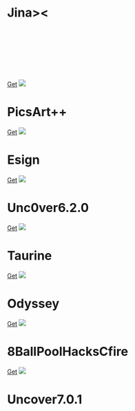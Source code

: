<html>
<head>
<link rel="manifest" href="manifest.json">
<link rel="stylesheet" href="style.css">
<meta name="viewport" content="width=device-width, initial-scale=1, maximum-scale=1, minimum-scale=1, user-scalable=no, viewport-fit=cover minimal-ui standalone">
<link rel="icon" href="favicon.ico" type="image/x-icon" />
<link rel="shortcut icon" href="favicon.ico" type="image/x-icon" />
<link rel="apple-touch-icon" href="Kasaricon.png"/>
<meta name="apple-mobile-web-app-capable" content="yes">
</head>
<div class="name">
<a href="Sections" class="tab"></a>
<h1>Jina><</h1>
</div>
<br>
<br>
<br>
<br>
<br>
<br>
<br>
<div class="apps">
<a href="itms-services://?action=download-manifest&amp;url=https://www.lolzios.tk/plist/Picsart.plist">Get</a>
<img src="img/Picsart.png">
<h1>PicsArt++</h1>
</div>

<div class="apps">
<a href="itms-services://?action=download-manifest&amp;url=https://www.lolzios.tk/plist/Esign.plist">Get</a>
<img src="img/ESign.png">
<h1>Esign</h1>
</div>

<div class="apps">
<a href="itms-services://?action=download-manifest&amp;url=https://www.lolzios.tk/plist/Uncover.plist">Get</a>
<img src="img/Uncover.png">
<h1>Unc0ver6.2.0</h1>
</div>



<div class="apps">
<a href="itms-services://?action=download-manifest&amp;url=https://www.lolzios.tk/plist/Taurine.plist">Get</a>
<img src="img/Taurine.png">
<h1>Taurine</h1>
</div>

<div class="apps">
<a href="itms-services://?action=download-manifest&amp;url=https://www.lolzios.tk/plist/Odyssey.plist">Get</a>
<img src="img/odyssey.png">
<h1>Odyssey</h1>
</div>

<div class="apps">
<a href="itms-services://?action=download-manifest&amp;url=https://www.lolzios.tk/plist/8Ball.plist">Get</a>
<img src="img/8Ball.png">
<h1>8BallPoolHacksCfire</h1>
</div>

<div class="apps">
<a href="itms-services://?action=download-manifest&amp;url=https://www.lolzios.tk/plist/Unc0ver7.0.1.plist">Get</a>
<img src="img/Uncover.png">
<h1>Uncover7.0.1</h1>
</div>
